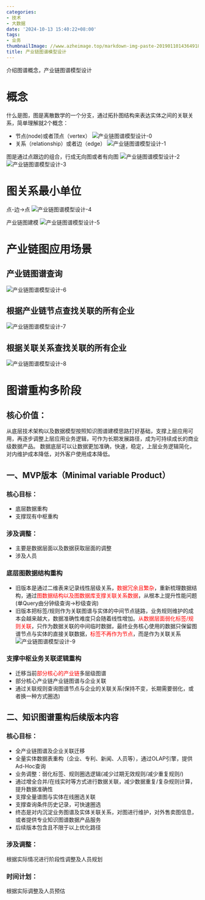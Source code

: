 ```yaml
---
categories:
- 技术
- 大数据
date: '2024-10-13 15:40:22+08:00'
tags:
- 业务
thumbnailImage: //www.azheimage.top/markdown-img-paste-20190110143649189.png
title: 产业链图谱模型设计
---
```

介绍图谱概念，产业链图谱模型设计
<!--more-->

# 概念
什么是图，图是离散数学的一个分支，通过拓扑图结构来表达实体之间的关联关系，简单理解就2个概念：
- 节点(node)或者顶点（vertex）
![产业链图谱模型设计-0](https://www.azheimage.top/2025-07-03-15-41-da46d0159dfcd8d0017174a58f8afedddca57e67528292b9f9ebe86b718d5f54.png)  
- 关系（relationship）或者边（edge）
![产业链图谱模型设计-1](https://www.azheimage.top/2025-07-03-15-41-13110fc052e00aea5267239a805744619124e178c7446fa088ceabbff325064e.png)  

图是通过点跟边的组合，行成无向图或者有向图
![产业链图谱模型设计-2](https://www.azheimage.top/2025-07-03-15-42-33db9c634e0a3f2c778efd595e98f45479008e8694e6486daf29bab31a2012da.png)![产业链图谱模型设计-3](https://www.azheimage.top/2025-07-03-15-42-487fa680263c7ed9bd8b232ad5f4bb3f3b54a4b037b43f5787bd12951ad3d5c2.png)  


# 图关系最小单位
点-边->点
![产业链图谱模型设计-4](https://www.azheimage.top/2025-07-03-15-43-e79c4d032aeb6060355e008237be822e7c66cc1e03eed54eaf548050e7d5956d.png)  

产业链图建模
![产业链图谱模型设计-5](https://www.azheimage.top/2025-07-03-15-43-2fb0b1d4f043c1699d42ee24914789dcf3ec738abd7a5912fc19dad6b71a965f.png)  

# 产业链图应用场景
## 产业链图谱查询
![产业链图谱模型设计-6](https://www.azheimage.top/2025-07-03-15-43-400fe140b77969c78a44ce7ac7e1ed762ac940fae247446461657708936d2bd0.png)  

## 根据产业链节点查找关联的所有企业
![产业链图谱模型设计-7](https://www.azheimage.top/2025-07-03-15-43-f9d5ce1cc727200f8e6d858f72cb5b893450a28031dc1b2728125f447eebfa89.png)  

## 根据关联关系查找关联的所有企业
![产业链图谱模型设计-8](https://www.azheimage.top/2025-07-03-15-44-8d27a456cad08c02e06f3f2fc31961a57610ad438be212f9c940e754d1836637.png)  

# 图谱重构多阶段
## 核心价值：
从底层技术架构以及数据模型按照知识图谱建模思路打好基础，支撑上层应用可用，再逐步调整上层应用业务逻辑，可作为长期发展路径，成为可持续成长的商业级数据产品。
数据底层可以让数据更加准确，快速，稳定，上层业务逻辑简化，对内维护成本降低，对外客户使用成本降低。
## 一、MVP版本（Minimal variable Product）
### 核心目标：
- 底层数据重构
- 支撑现有中枢重构
### 涉及调整：
- 主要是数据层面以及数据获取层面的调整
- 涉及人员

### 底层图数据结构重构
- 旧版本是通过二维表来记录线性层级关系，<span style="color: red;">数据冗余且繁杂</span>，重新梳理数据结构，通过<span style="color: red;">图数据结构以及图数据库支撑关联关系数据</span>，从根本上提升性能问题(单Query由分钟级查询->秒级查询)
- 旧版本把标签/规则作为关联图谱与实体的中间节点链路，业务规则维护的成本会越来越大，数据准确性难度只会随着线性增加。<span style="color: red;">从数据层面弱化标签/规则关联</span>，只作为数据关联的中间临时数据，最终业务核心使用的数据只保留图谱节点与实体的直接关联数据，<span style="color: red;">标签不再作为节点</span>，而是作为关联关系
![产业链图谱模型设计-9](https://www.azheimage.top/2025-07-03-15-49-17db51828ce03ff3775869788fcede7a5233fcd377f6ed16200dd807feabfa1a.png)  

### 支撑中枢业务关联逻辑重构
- 迁移当前<span style="color: red;">部分核心的产业链</span>多层级图谱
- 部分核心产业链产业链图谱与企业关联
- 通过关联规则查询图谱节点与企业的关联关系(保持不变，长期需要弱化，或者换一种方式圈选)

## 二、知识图谱重构后续版本内容
### 核心目标：
- 全产业链图谱及企业关联迁移
- 全量实体数据表重构（企业、专利、新闻、人员等），通过OLAP引擎，提供Ad-Hoc查询
- 业务调整：弱化标签、规则圈选逻辑(减少过期无效规则/减少重复规则/)
- 通过增全合并/在线实时等方式进行数据关联，减少数据重复/复杂规则计算，提升数据准确性
- 支撑全量谱图与实体在线圈选关联
- 支撑查询条件历史记录，可快速圈选
- 终态是对内沉淀业务图谱及实体关联关系，对图进行维护，对外售卖图信息，或者提供专业知识图谱数据产品服务
- 后续版本包含且不限于以上优化路径
### 涉及调整：
根据实际情况进行阶段性调整及人员规划
### 时间计划：
根据实际调整及人员预估